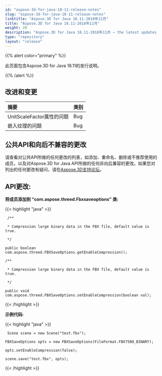 ```yaml
---
id: "aspose-3d-for-java-18-11-release-notes"
slug: "aspose-3d-for-java-18-11-release-notes"
linktitle: "Aspose.3D for Java 18.11-2018年11月"
title: "Aspose.3D for Java 18.11-2018年11月"
weight: 20
description: "Aspose.3D for Java 18.11-2018年11月 – the latest updates and fixes."
type: "repository"
layout: "release"
---
```

{{% alert color="primary" %}}

此页面包含Aspose.3D for Java 18.11的发行说明。

{{% /alert %}}
## **改进和变更**


|**摘要**|**类别**|
|:- |:- |
|UnitScaleFactor属性的问题|Bug|
|嵌入纹理的问题|Bug|

## **公共API和向后不兼容的更改**
请查看对公共API所做的任何更改的列表，如添加、重命名、删除或不推荐使用的成员，以及对Aspose.3D for Java API所做的任何非向后兼容的更改。如果您对列出的任何更改有疑问，请在[Aspose.3D支持论坛](https://forum.aspose.com/c/3d)。

## **API更改:**

**将成员添加到 “com.aspose.threed.Fbxsaveoptions” 类:**

{{< highlight "java" >}}

     /**

     * Compression large binary data in the FBX file, default value is true.

     */

    public boolean com.aspose.threed.FBXSaveOptions.getEnableCompression();

    /**

     * Compression large binary data in the FBX file, default value is true.

     */

    public void com.aspose.threed.FBXSaveOptions.setEnableCompression(boolean val);

{{< /highlight >}}





**示例代码:**

{{< highlight "java" >}}

     Scene scene = new Scene("test.fbx");

    FBXSaveOptions opts = new FBXSaveOptions(FileFormat.FBX7500_BINARY);

    opts.setEnableCompression(false);

    scene.save("test.fbx", opts);

{{< /highlight >}}
